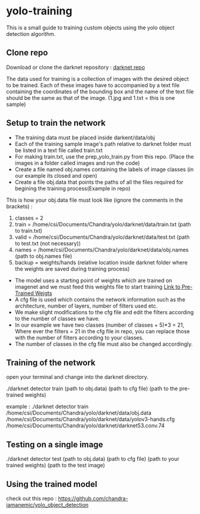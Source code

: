 # yolo-training

This is a small guide to training custom objects using the yolo object detection algorithm.

## Clone repo

Download or clone the darknet repository : [darknet repo](https://github.com/pjreddie/darknet)

The data used for training is a collection of images with the desired object to be trained. 
Each of these images have to accompanied by a text file containing the coordinates of the bounding box and the name 
of the text file should be the same as that of the image. (1.jpg and 1.txt = this is one sample)

## Setup to train the network

  * The training data must be placed inside darkent/data/obj 
  * Each of the training sample image's path relative to darknet folder must be listed in a text file called train.txt
  * For making train.txt, use the prep_yolo_train.py from this repo. (Place the images in a folder called images and run the code)
  * Create a file named obj.names containing the labels of image classes (in our example its closed and open)
  * Create a file obj.data that points the paths of all the files required for begining the training process(Example in repo)
  
  This is how your obj.data file must look like (ignore the comments in the brackets) :
  1. classes = 2
  2. train = /home/csi/Documents/Chandra/yolo/darknet/data/train.txt (path to train.txt)
  3. valid = /home/csi/Documents/Chandra/yolo/darknet/data/test.txt  (path to test.txt (not necessary))
  4. names = /home/csi/Documents/Chandra/yolo/darknet/data/obj.names (path to obj.names file)
  5. backup = weights/hands  (relative location inside darknet folder where the weights are saved during training process)
  
  
  
  * The model uses a starting point of weights which are trained on imagenet and we must feed this weights file to start training
    [Link to Pre-Trained Weigts](https://pjreddie.com/media/files/darknet53.conv.74)
  * A cfg file is used which contains the network information such as the architecture, number of layers, number of filters used etc.
  * We make slight modifications to the cfg file and edit the filters according to the number of classes we have.
  * In our example we have two classes (number of classes + 5)*3 = 21, Where ever the filters = 21 in the cfg file in repo, you can replace those with the number of filters according to your classes.
  * The number of classes in the cfg file must also be changed accordingly.
  
## Training of the network

open your terminal and change into the darknet directory.

./darknet detector train (path to obj.data) (path to cfg file) (path to the pre-trained weights)

example : 
./darknet detector train /home/csi/Documents/Chandra/yolo/darknet/data/obj.data /home/csi/Documents/Chandra/yolo/darknet/data/yolov3-hands.cfg /home/csi/Documents/Chandra/yolo/darknet/darknet53.conv.74

## Testing on a single image 
./darknet detector test (path to obj.data) (path to cfg file) (path to your trained weights) (path to the test image)

## Using the trained model
check out this repo : https://github.com/chandra-iamanemic/yolo_object_detection
